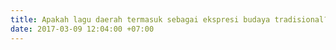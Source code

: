 ```yaml
---
title: Apakah lagu daerah termasuk sebagai ekspresi budaya tradisional?
date: 2017-03-09 12:04:00 +07:00
---
```


